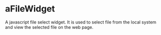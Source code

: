 # aFileWidget
A javascript file select widget. It is used to select file from the local system and view the selected file on the web page.
